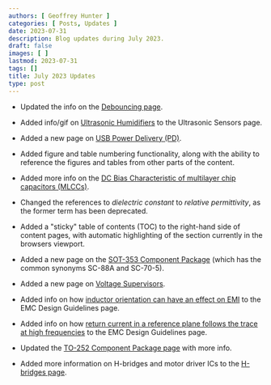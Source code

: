 ```yaml
---
authors: [ Geoffrey Hunter ]
categories: [ Posts, Updates ]
date: 2023-07-31
description: Blog updates during July 2023.
draft: false
images: [ ]
lastmod: 2023-07-31
tags: []
title: July 2023 Updates
type: post
---
```


* Updated the info on the [Debouncing page](/electronics/circuit-design/debouncing/).

* Added info/gif on [Ultrasonic Humidifiers](/electronics/components/sensors/ultrasonic-sensors/#ultrasonic-humidifiers) to the Ultrasonic Sensors page.

* Added a new page on [USB Power Delivery (PD)](/electronics/communication-protocols/usb-protocol/usb-power-delivery/).

* Added figure and table numbering functionality, along with the ability to reference the figures and tables from other parts of the content.

* Added more info on the [DC Bias Characteristic of multilayer chip capacitors (MLCCs)](/electronics/components/capacitors/#dc-bias-characteristic-1).

* Changed the references to _dielectric constant_ to _relative permittivity_, as the former term has been deprecated. 

* Added a "sticky" table of contents (TOC) to the right-hand side of content pages, with automatic highlighting of the section currently in the browsers viewport.

* Added a new page on the [SOT-353 Component Package](/pcb-design/component-packages/sod-353-component-package/) (which has the common synonyms SC-88A and SC-70-5).

* Added a new page on [Voltage Supervisors](/electronics/components/voltage-supervisors/).

* Added info on how [inductor orientation can have an effect on EMI](/electronics/electromagnetic-compatibility-emc/emc-design-guidelines/#inductor-polarity) to the EMC Design Guidelines page.

* Added info on how [return current in a reference plane follows the trace at high frequencies](/electronics/electromagnetic-compatibility-emc/emc-design-guidelines/#solid-reference-planes-under-traces) to the EMC Design Guidelines page. 

* Updated the [TO-252 Component Package page](/pcb-design/component-packages/to-252-component-package/) with more info.

* Added more information on H-bridges and motor driver ICs to the [H-bridges page](/electronics/components/h-bridges/).
